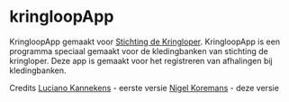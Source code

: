 # kringloopApp
KringloopApp gemaakt voor [Stichting de Kringloper](www.kringloper.nl).
KringloopApp is een programma speciaal gemaakt voor de kledingbanken van stichting de kringloper.
Deze app is gemaakt voor het registreren van afhalingen bij kledingbanken.

Credits
[Luciano Kannekens](www.github.com/foxydepiraat/kringloopApp) - eerste versie
[Nigel Koremans](www.github.com/HyperNeutron/) - deze versie

